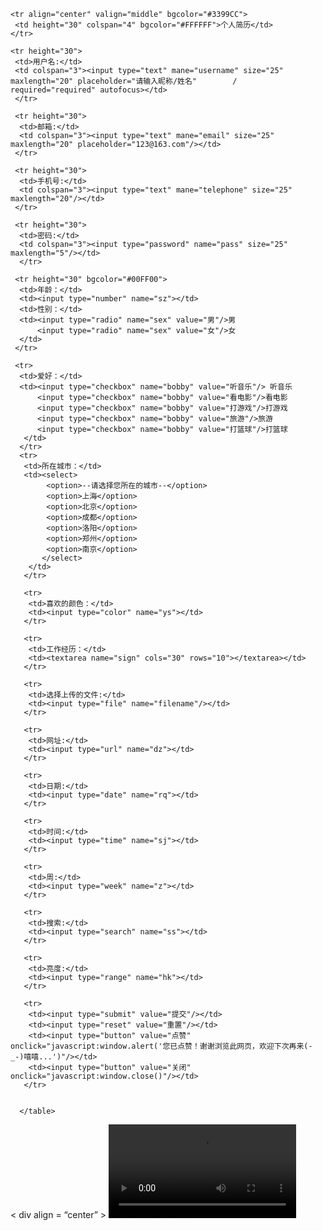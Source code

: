<!DOCTYPE html PUBLIC "-//W3C//DTD XHTML 1.0 Transitional//EN" "http://www.w3.org/TR/xhtml1/DTD/xhtml1-transitional.dtd">
<html xmlns="http://www.w3.org/1999/xhtml">
<head>
<meta http-equiv="Content-Type" content="text/html; charset=utf-8" />
<title>oneframe</title>
<style type="text/css">
<!--
a:link {
 text-decoration: none;
}
a:visited {
 text-decoration: none;
}
a:hover {
 text-decoration: none;
}
a:active {
 text-decoration: none;
}
-->
  .p1{
      color:#990099;
	  font-size:15px;
	  /*font-face:隶书；*/
	  line-height:30px;
	  font-weight:bold;
	  text-indent:2em;
	  }
  .p2{
      color:#66ff33;
	  font-size:15px;
	  /*font-face:隶书；*/
	  line-height:30px;
	  font-weight:bold;
	  text-indent:2em;
     }
	.h1{
	    color:#0066cc;
	    font-size:35px;
	    /*font-face:隶书；*/
	    font-weight:bold;
	   }
	.h2{
	    color:#ffcc00;
	    font-size:35px;
	    /*font-face:隶书；*/
	    font-weight:bold;
	   }
  </style>
</head>

<body>
	<i class="layui-icon layui-icon-face-smile" style="font-size: 30px; color: #1E9FFF;"></i>
	 <form action="XX.php">
    <table width="800" border="0.9" align="center" cellpadding="2" cellspacing="1" bgcolor="#FFFFFF">
    
    <tr align="center" valign="middle" bgcolor="#3399CC">
     <td height="30" colspan="4" bgcolor="#FFFFFF">个人简历</td>
    </tr>
    
    <tr height="30">
     <td>用户名:</td>
     <td colspan="3"><input type="text" mane="username" size="25" maxlength="20" placeholder="请输入昵称/姓名"        / required="required" autofocus></td>
     </tr>
     
     <tr height="30">
      <td>邮箱:</td>
      <td colspan="3"><input type="text" mane="email" size="25" maxlength="20" placeholder="123@163.com"/></td>
     </tr>
     
     <tr height="30">
      <td>手机号:</td>
      <td colspan="3"><input type="text" mane="telephone" size="25" maxlength="20"/></td>
     </tr>
     
     <tr height="30">
      <td>密码:</td>
      <td colspan="3"><input type="password" name="pass" size="25" maxlength="5"/></td>
      </tr>
      
     <tr height="30" bgcolor="#00FF00">
      <td>年龄：</td>
      <td><input type="number" name="sz"></td>
      <td>性别：</td>
      <td><input type="radio" name="sex" value="男"/>男
          <input type="radio" name="sex" value="女"/>女
      </td>   
     </tr>
     
     <tr>
      <td>爱好：</td>
      <td><input type="checkbox" name="bobby" value="听音乐"/> 听音乐 
          <input type="checkbox" name="bobby" value="看电影"/>看电影
	      <input type="checkbox" name="bobby" value="打游戏"/>打游戏
	      <input type="checkbox" name="bobby" value="旅游"/>旅游
	      <input type="checkbox" name="bobby" value="打篮球"/>打篮球
       </td>
      </tr>
      <tr>
       <td>所在城市：</td>
       <td><select>
	        <option>--请选择您所在的城市--</option>
	        <option>上海</option>
		    <option>北京</option>
		    <option>成都</option>
		    <option>洛阳</option>
		    <option>郑州</option>
		    <option>南京</option>
	       </select>
        </td>
       </tr>
       
       <tr>
        <td>喜欢的颜色：</td>
        <td><input type="color" name="ys"></td>
       </tr>
       
       <tr>
        <td>工作经历：</td>
        <td><textarea name="sign" cols="30" rows="10"></textarea></td>
       </tr>
       
       <tr>
        <td>选择上传的文件:</td>
        <td><input type="file" name="filename"/></td>
       </tr>  
      
       <tr>
        <td>网址:</td>
        <td><input type="url" name="dz"></td>
       </tr>
       
       <tr>
        <td>日期:</td>
        <td><input type="date" name="rq"></td>
       </tr>
       
       <tr>
        <td>时间:</td>
        <td><input type="time" name="sj"></td>
       </tr>
       
       <tr>
        <td>周:</td>
        <td><input type="week" name="z"></td>
       </tr>
       
       <tr>
        <td>搜索:</td>
        <td><input type="search" name="ss"></td>
       </tr>
       
       <tr>
        <td>亮度:</td>
        <td><input type="range" name="hk"></td>
       </tr>
       
       <tr>
        <td><input type="submit" value="提交"/></td>
        <td><input type="reset" value="重置"/></td>
        <td><input type="button" value="点赞" onclick="javascript:window.alert('您已点赞！谢谢浏览此网页，欢迎下次再来(-_-)嘻嘻...')"/></td>
        <td><input type="button" value="关闭" onclick="javascript:window.close()"/></td>
       </tr>
       
       
      </table>


<!--
 网址:<input type="url" name="dz"><br/>
 日期:<input type="date" name="rq"><br/>
 月份:<input type="month" name="yf"><br/>
 时间:<input type="time" name="sj"><br/>
 周:<input type="week" name="z"><br/>
 搜索:<input type="search" name="ss"><br/>
 颜色:<input type="color" name="ys"><br/>
 亮度:<input type="range" name="hk"><br/>
 个数:<input type="number" name="sz"><br/>
 <input type="hidden" name="id"/>只给程序看<br/>
 

	<input type="submit" value="提交"/>
    <input type="reset" value="重置"/>
    <input type="button" value="点赞" onclick="javascript:window.alert('您已点赞！谢谢浏览此网页，欢迎下次再来(-_-)嘻嘻...')"/>
    <input type="button" value="关闭" onclick="javascript:window.close()"/><br/>

-->

  < div  align = “center” >
    <video controls>
     <source src="资源/视频.mkv">
     <source src="资源/视频.mp4">
     <source src="资源/视频.webm">
    </video>
    </body>
    </html>
